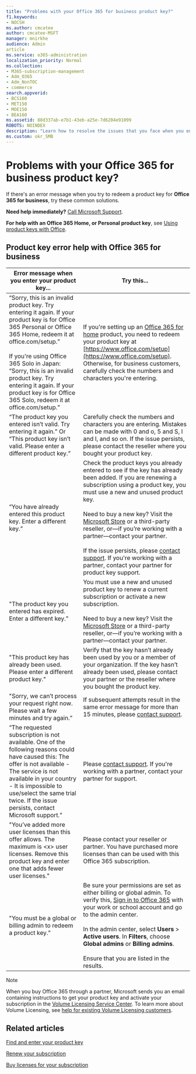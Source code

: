 ```yaml
---
title: "Problems with your Office 365 for business product key?"
f1.keywords:
- NOCSH
ms.author: cmcatee
author: cmcatee-MSFT
manager: mnirkhe
audience: Admin
article
ms.service: o365-administration
localization_priority: Normal
ms.collection: 
- M365-subscription-management 
- Adm_O365
- Adm_NonTOC
- commerce
search.appverid:
- BCS160
- MET150
- MOE150
- BEA160
ms.assetid: 88d337ab-e7b1-43eb-a25e-7d6204e91099
ROBOTS: NOINDEX
description: "Learn how to resolve the issues that you face when you enter your product key for Office 365 for business. "
ms.custom: okr_SMB
---
```


# Problems with your Office 365 for business product key?

If there's an error message when you try to redeem a product key for **Office 365 for business**, try these common solutions. 
  
 **Need help immediately?** [Call Microsoft Support](../admin/contact-support-for-business-products.md). 
  
 **For help with an Office 365 Home, or Personal product key**, see [Using product keys with Office](https://support.office.com/article/12a5763a-d45c-4685-8c95-a44500213759.aspx).
  
## Product key error help with Office 365 for business

| Error message when you enter your product key... | Try this... |
|--------------------------------------------------------------------------------------------------------------------------------------------------------------------------------------------------------------------------------------------------------------------------------------------------------------------------------------------------------|----------------------------------------------------------------------------------------------------------------------------------------------------------------------------------------------------------------------------------------------------------------------------------------------------------------------------------------------------------------------------------------------------------------------------------------------------------------------------|
| “Sorry, this is an invalid product key. Try entering it again. If your product key is for Office 365 Personal or Office 365 Home, redeem it at office.com/setup.” <br/><br/>If you're using Office 365 Solo in Japan: “Sorry, this is an invalid product key. Try entering it again. If your product key is for Office 365 Solo, redeem it at office.com/setup.” | If you're setting up an [Office 365 for home](https://support.office.com/article/28cbc8cf-1332-4f04-9123-9b660abb629e.aspx) product, you need to redeem your product key at [https://www.office.com/setup](https://www.office.com/setup). Otherwise, for business customers, carefully check the numbers and characters you're entering. |
| “The product key you entered isn’t valid. Try entering it again.” Or “This product key isn’t valid. Please enter a different product key.” | Carefully check the numbers and characters you are entering. Mistakes can be made with 0 and o, 5 and S, l and I, and so on. If the issue persists, please contact the reseller where you bought your product key. |
| “You have already entered this product key. Enter a different key.” | Check the product keys you already entered to see if the key has already been added. If you are renewing a subscription using a product key, you must use a new and unused product key. <br/><br/>Need to buy a new key? Visit the [Microsoft Store](https://go.microsoft.com/fwlink/p/?LinkId=529160) or a third-party reseller, or—if you’re working with a partner—contact your partner. <br/><br/>If the issue persists, please [contact support](../admin/contact-support-for-business-products.md). If you're working with a partner, contact your partner for product key support. |
| "The product key you entered has expired. Enter a different key." | You must use a new and unused product key to renew a current subscription or activate a new subscription.<br/><br/>Need to buy a new key? Visit the [Microsoft Store](https://go.microsoft.com/fwlink/p/?LinkId=529160) or a third-party reseller, or—if you’re working with a partner—contact your partner. |
| "This product key has already been used. Please enter a different product key." | Verify that the key hasn’t already been used by you or a member of your organization. If the key hasn’t already been used, please contact your partner or the reseller where you bought the product key. |
| "Sorry, we can’t process your request right now. Please wait a few minutes and try again." | If subsequent attempts result in the same error message for more than 15 minutes, please [contact support](../admin/contact-support-for-business-products.md). |
| “The requested subscription is not available. One of the following reasons could have caused this: The offer is not available - The service is not available in your country - It is impossible to use/select the same trial twice. If the issue persists, contact Microsoft support.” | Please [contact support](../admin/contact-support-for-business-products.md). If you're working with a partner, contact your partner for support. |
| "You’ve added more user licenses than this offer allows. The maximum is \<x\> user licenses. Remove this product key and enter one that adds fewer user licenses." | Please contact your reseller or partner. You have purchased more licenses than can be used with this Office 365 subscription. |
| "You must be a global or billing admin to redeem a product key." | Be sure your permissions are set as either billing or global admin. To verify this,  [Sign in to Office 365](https://support.office.com/article/e9eb7d51-5430-4929-91ab-6157c5a050b4) with your work or school account and go to the admin center. <br/><br/>In the admin center, select **Users** \> **Active users**. In **Filters**, choose **Global admins** or **Billing admins**. <br/><br/>Ensure that you are listed in the results. |
   
> [!NOTE]
> When you buy Office 365 through a partner, Microsoft sends you an email containing instructions to get your product key and activate your subscription in the [Volume Licensing Service Center](https://go.microsoft.com/fwlink/p/?LinkID=282016). To learn more about Volume Licensing, see [help for existing Volume Licensing customers](https://go.microsoft.com/fwlink/p/?LinkId=534992). 
  
## Related articles

[Find and enter your product key](enter-your-product-key.md)
  
[Renew your subscription](subscriptions/renew-your-subscription.md)
  
[Buy licenses for your subscription](licenses/buy-licenses.md)

